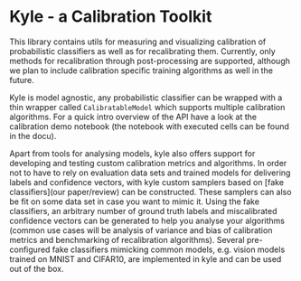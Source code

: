 # Kyle - a Calibration Toolkit

This library contains utils for measuring and visualizing calibration of probabilistic classifiers as well as for 
recalibrating them. Currently, only methods for recalibration through post-processing are supported, although we plan
to include calibration specific training algorithms as well in the future.

Kyle is model agnostic, any probabilistic classifier can be wrapped with a thin wrapper called `CalibratableModel` which
supports multiple calibration algorithms. For a quick intro overview of the API have a look at the calibration demo 
notebook (the notebook with executed cells can be found in the docu).

Apart from tools for analysing models, kyle also offers support for developing and testing custom calibration metrics
and algorithms. In order not to have to rely on evaluation data sets and trained models for delivering labels and confidence 
vectors, with kyle custom samplers based on [fake classifiers](our paper/review) can be constructed. These samplers can
also be fit on some data set in case you want to mimic it. Using the fake classifiers, an arbitrary number of ground 
truth labels and miscalibrated confidence vectors can be generated to help you analyse your algorithms (common use cases
will be analysis of variance and bias of calibration metrics and benchmarking of recalibration algorithms). Several
pre-configured fake classifiers mimicking common models, e.g. vision models trained on MNIST and CIFAR10, are implemented
in kyle and can be used out of the box. 
